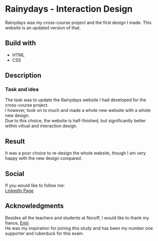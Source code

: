 # Rainydays - Interaction Design
Rainydays was my cross-course project and the first design I made. This website is an updated version of that.  

## Build with
- HTML
- CSS

## Description 

### Task and idea

The task was to update the Rainydays website I had developed for the cross-course project.   
I however, took on to much and made a whole new website with a whole new design.  
Due to this choice, the website is half-finished, but significantly better within vitiual and interaction design. 

## Result
It was a poor choice to re-design the whole website, though I am very happy with the new design compared. 

## Social
If you would like to follow me:   
[LinkedIn Page](https://www.linkedin.com/in/miriam-dahlberg-99b2a1247/)

## Acknowledgments
Besides all the teachers and students at Noroff, I would like to thank my fiance, [Emil](https://github.com/emilgab).  
He was my inspiration for joining this study and has been my number one supporter and ruberduck for this exam.
